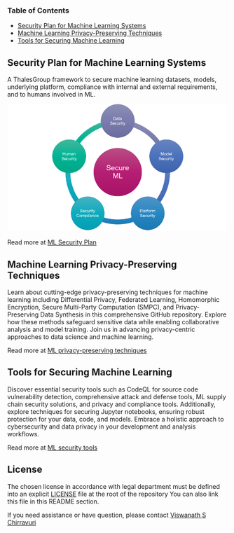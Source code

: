 ### Table of Contents

- [Security Plan for Machine Learning Systems](security-plan/ml-secplan.md)
- [Machine Learning Privacy-Preserving Techniques](privacy/ml-privacy-techniques.md)
- [Tools for Securing Machine Learning](tools/ml-security-tools.md)

## Security Plan for Machine Learning Systems

A ThalesGroup framework to secure machine learning datasets, models, underlying platform, compliance with internal and external requirements, and to humans involved in ML.

**![image](images/ml.png)**

Read more at [ML Security Plan](security-plan/ml-secplan.md)

## Machine Learning Privacy-Preserving Techniques
Learn about cutting-edge privacy-preserving techniques for machine learning including Differential Privacy, Federated Learning, Homomorphic Encryption, Secure Multi-Party Computation (SMPC), and Privacy-Preserving Data Synthesis in this comprehensive GitHub repository. Explore how these methods safeguard sensitive data while enabling collaborative analysis and model training. Join us in advancing privacy-centric approaches to data science and machine learning.

Read more at [ML privacy-preserving techniques](privacy/ml-privacy-techniques.md)

## Tools for Securing Machine Learning

Discover essential security tools such as CodeQL for source code vulnerability detection, comprehensive attack and defense tools, ML supply chain security solutions, and privacy and compliance tools. Additionally, explore techniques for securing Jupyter notebooks, ensuring robust protection for your data, code, and models. Embrace a holistic approach to cybersecurity and data privacy in your development and analysis workflows.

Read more at [ML security tools](tools/ml-security-tools.md)

## License

The chosen license in accordance with legal department must be defined into an explicit [LICENSE](https://github.com/ThalesGroup/template-project/blob/master/LICENSE) file at the root of the repository
You can also link this file in this README section.

If you need assistance or have question, please contact [Viswanath S Chirravuri](https://www.linkedin.com/in/chviswanath/)